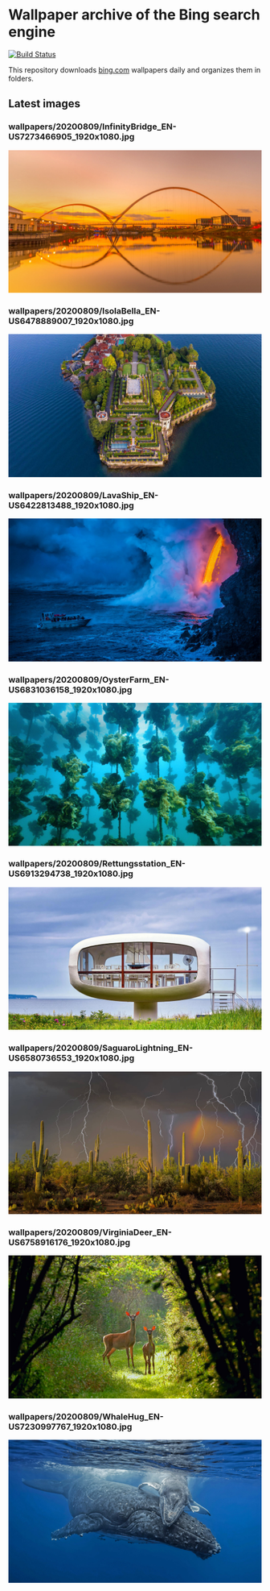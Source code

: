 # Wallpaper archive of the Bing search engine

[![Build Status](https://travis-ci.org/kijart/bing-daily-images-dl.svg?branch=wallpapers)](https://travis-ci.org/kijart/bing-daily-images-dl)

This repository downloads [bing.com](https://www.bing.com) wallpapers daily and organizes them in folders.

## Latest images

<!-- Wallpapers -->

### wallpapers/20200809/InfinityBridge_EN-US7273466905_1920x1080.jpg

![wallpapers/20200809/InfinityBridge_EN-US7273466905_1920x1080.jpg](wallpapers/20200809/InfinityBridge_EN-US7273466905_1920x1080.jpg)

### wallpapers/20200809/IsolaBella_EN-US6478889007_1920x1080.jpg

![wallpapers/20200809/IsolaBella_EN-US6478889007_1920x1080.jpg](wallpapers/20200809/IsolaBella_EN-US6478889007_1920x1080.jpg)

### wallpapers/20200809/LavaShip_EN-US6422813488_1920x1080.jpg

![wallpapers/20200809/LavaShip_EN-US6422813488_1920x1080.jpg](wallpapers/20200809/LavaShip_EN-US6422813488_1920x1080.jpg)

### wallpapers/20200809/OysterFarm_EN-US6831036158_1920x1080.jpg

![wallpapers/20200809/OysterFarm_EN-US6831036158_1920x1080.jpg](wallpapers/20200809/OysterFarm_EN-US6831036158_1920x1080.jpg)

### wallpapers/20200809/Rettungsstation_EN-US6913294738_1920x1080.jpg

![wallpapers/20200809/Rettungsstation_EN-US6913294738_1920x1080.jpg](wallpapers/20200809/Rettungsstation_EN-US6913294738_1920x1080.jpg)

### wallpapers/20200809/SaguaroLightning_EN-US6580736553_1920x1080.jpg

![wallpapers/20200809/SaguaroLightning_EN-US6580736553_1920x1080.jpg](wallpapers/20200809/SaguaroLightning_EN-US6580736553_1920x1080.jpg)

### wallpapers/20200809/VirginiaDeer_EN-US6758916176_1920x1080.jpg

![wallpapers/20200809/VirginiaDeer_EN-US6758916176_1920x1080.jpg](wallpapers/20200809/VirginiaDeer_EN-US6758916176_1920x1080.jpg)

### wallpapers/20200809/WhaleHug_EN-US7230997767_1920x1080.jpg

![wallpapers/20200809/WhaleHug_EN-US7230997767_1920x1080.jpg](wallpapers/20200809/WhaleHug_EN-US7230997767_1920x1080.jpg)

